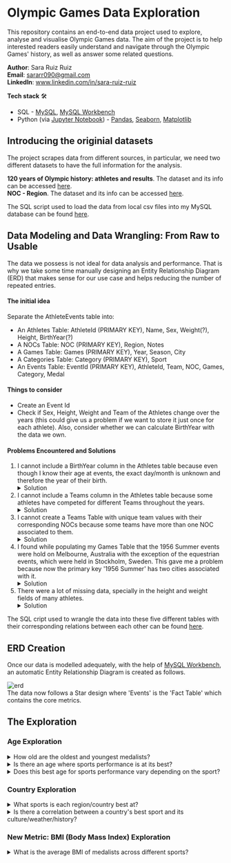 # Olympic Games Data Exploration 

This repository contains an end-to-end data project used to explore, analyse and visualise Olympic Games data.
The aim of the project is to help interested readers easily understand and navigate through the Olympic Games' history,
as well as answer some related questions.

**Author**: Sara Ruiz Ruiz <br />
**Email**: sararr090@gmail.com <br />
**LinkedIn**: www.linkedin.com/in/sara-ruiz-ruiz  <br />

**Tech stack** 🛠️ 
* SQL - [MySQL](https://www.google.com/url?sa=t&rct=j&q=&esrc=s&source=web&cd=&ved=2ahUKEwijr82z0OiBAxViU6QEHQmBAPwQFnoECAYQAQ&url=https%3A%2F%2Fwww.mysql.com%2F&usg=AOvVaw20c6IrMAtNC1A9NZPsDpWW&opi=89978449), [MySQL Workbench](https://www.mysql.com/products/workbench/)
* Python (via [Jupyter Notebook](https://jupyter.org)) - [Pandas](https://pandas.pydata.org), [Seaborn](https://seaborn.pydata.org), [Matplotlib](https://matplotlib.org)

## Introducing the originial datasets
The project scrapes data from different sources, in particular, we need two different datasets to have the full information for the analysis.

**120 years of Olympic history: athletes and results**.
The dataset and its info can be accessed [here](https://www.kaggle.com/datasets/heesoo37/120-years-of-olympic-history-athletes-and-results). <br />
**NOC - Region**.
The dataset and its info can be accessed [here](https://github.com/sararuizruiz/Olympic_Games_Data_Exploration/blob/main/csv_raw/noc_regions.csv).

The SQL script used to load the data from local csv files into my MySQL database can be found [here](https://github.com/sararuizruiz/Olympic_Games_Data_Exploration/blob/main/sql_scripts/upload_raw_data.sql).

## Data Modeling and Data Wrangling: From Raw to Usable 

The data we possess is not ideal for data analysis and performance. That is why we take some time manually designing an Entity Relationship Diagram (ERD)
that makes sense for our use case and helps reducing the number of repeated entries.

#### The initial idea
Separate the AthleteEvents table into:
* An Athletes Table: AthleteId (PRIMARY KEY), Name, Sex, Weight(?), Height, BirthYear(?)
* A NOCs Table: NOC (PRIMARY KEY), Region, Notes
* A Games Table: Games (PRIMARY KEY), Year, Season, City
* A Categories Table: Category (PRIMARY KEY), Sport
* An Events Table: EventId (PRIMARY KEY), AthleteId, Team, NOC, Games, Category, Medal

#### Things to consider
* Create an Event Id
* Check if Sex, Height, Weight and Team of the Athletes change over the years 
    (this could give us a problem if we want to store it just once for each athlete).
    Also, consider whether we can calculate BirthYear with the data we own.

#### Problems Encountered and Solutions
1. I cannot include a BirthYear column in the Athletes table because even though I know their 
   age at events, the exact day/month is unknown and therefore the year of their birth. <br />
   <details>
       <summary>Solution</summary>
       Leaving this info in the events table as age of the athlete when the event happened.
   </details>
2. I cannot include a Teams column in the Athletes table because some athletes have competed for different Teams throughout the years. <br />
   <details>
       <summary>Solution</summary>
       Leaving this info in the events table as team of the athlete for the specific event.
   </details>
3. I cannot create a Teams Table with unique team values with their corresponding NOCs 
   because some teams have more than one NOC associated to them. <br />
      <details>
       <summary>Solution</summary>
       Model around NOCs instead of Teams.
   </details>
4. I found while populating my Games Table that the 1956 Summer events were hold
   on Melbourne, Australia with the exception of the equestrian events, which were held in Stockholm, Sweden.
   This gave me a problem because now the primary key '1956 Summer' has two cities associated with it. <br />
        <details>
       <summary>Solution</summary>
       Creating a new Games id for equestrian events ocurred in 1956 called '1956 Summer Equestrianism'.
   </details>
5. There were a lot of missing data, specially in the height and weight fields of many athletes.
   <details>
       <summary>Solution</summary>
       Excluding these records when (and only when) these fields were crutial for specific analysis (for example on the calculation of the New Metric of Body Mass Index (BMI) of the athletes and its relationship with the sport they were competing at.
   </details>

The SQL cript used to wrangle the data into these five different tables with their corresponding relations between each other can be found [here](https://github.com/sararuizruiz/Olympic_Games_Data_Exploration/blob/main/sql_scripts/data_wrangling.sql).

## ERD Creation

Once our data is modelled adequately, with the help of [MySQL Workbench](https://www.mysql.com/products/workbench/), an automatic Entity Relationship Diagram is created as follows. <br />

![erd](https://github.com/sararuizruiz/Olympic_Games_Data_Exploration/assets/75987848/eb73a6d4-5d28-4bf8-8b69-be63f27f6627)
<br />
The data now follows a Star design where 'Events' is the 'Fact Table' which contains the core metrics.


## The Exploration

### Age Exploration
<details>
    <summary> How old are the oldest and youngest medalists? </summary>
    73 and 10 years old.
</details>

<details>
    <summary> Is there an age where sports performance is at its best?</summary>
    The age distribution of the medalists can be seen in this graph, where clearly one can observe that most medalists are in between 22 and 26 years old, and we conclude this is the age where sports perfomance is at its best. In particular, the mean of the medalists is 25'9 years old with a standard deviation of 5'9.
    <br/>
    <p align="center"> <img width="600" alt="Screenshot 2023-10-18 at 17 12 11" src="https://github.com/sararuizruiz/EDA_Olympic_Games/assets/75987848/0bce4bd7-dd74-4bd3-995f-d19f37179d76"> <p/>
</details>

<details>
    <summary> Does this best age for sports performance vary depending on the sport? </summary>
    To conclude this question, I generated a graph with the corresponding Age mean of medalists according to the sport. One can see that different sports have different best age performance. For example, if we look at the Roque or Art Competition events, the age mean of medalists is clearly above the rest, due to their lesser physically demanding characteristic. However, sports like Swimming or Rhythmic Gymnastics usually have the youngest medalists.
    <br/>
    <p align="center">
    <img width="980" alt="Screenshot 2023-10-20 at 10 15 01" src="https://github.com/sararuizruiz/EDA_Olympic_Games/assets/75987848/92146a33-4600-48eb-99de-bedefa9a7047"> <p/>
</details>

### Country Exploration
<details>
    <summary> What sports is each region/country best at? </summary>
    Here, we can observe the top 10 countries that have won most points (Gold medals are worth 3 points, Silver are worth 2, and Bronze 1) in their top sport.    
<br/>
    
   | Region	| Sport |	Points |
   | :--- | :---: | ---: |
   |USA |	Swimming |	2630 |
   | Germany |	Rowing	| 1107 |
   | Russia |	Gymnastics |	893 |
   | Canada	| Ice Hockey |	881 |
   | Australia |	Swimming |	823 |
   | Italy	| Fencing	| 797 |
   | France |	Fencing |	660 |
   | UK	 | Athletics	| 627 |
   | Netherlands |	Hockey	 | 502 |
   | Hungary | 	Fencing | 	502 |

</details>

<details>
    <summary>Is there a correlation between a country's best sport and its culture/weather/history? </summary>
    Clearly there is. <br/> An example: Countries whose best sport is ice/ski-related (Ice Hockey, Cross-country Skiing, Apline Skiing) are Canada, Sweden, Norway, Czech Republic, Austria and Liechtenstein, due to the great weather conditions for its practice. It would have been a surprise if Spain's best sport were 'Alpine Skiing' given I am Spanish and have almost never seen snow. <br/>
A sencond example: The most popular sport across Africa is well known to be Football, and indeed countries like Nigeria, Cameroon and Ghana's most ranked sport is Football.
</details>

### New Metric: BMI (Body Mass Index) Exploration
<details>
    <summary> What is the average BMI of medalists across different sports?  </summary>
    These bar chart shows exactly that. One can observe that Weightlifting is the sport with highest average bmi within its medalists. 
    This makes sense since they need a highest muscle mass to perform best at their sport. Not the same case for Gymnastics, for example.<br />
    ![bmi](https://github.com/sararuizruiz/EDA_Olympic_Games/assets/75987848/f94a640b-220b-4056-b007-a472a6d591af)


</details>








